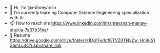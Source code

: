 - 👋 Hi, I’m @i-Shreyansh
- 🌱 I’m currently learning Computer Science Engineering specialization with Ai
- 📫 How to reach me https://www.linkedin.com/in/shreyansh-manav-shukla-7a37b31ba/
- 📃 Resume https://drive.google.com/drive/folders/1Dg1FuddfKTVZ0TNyZw_Hn8u513amLu4c?usp=share_link
